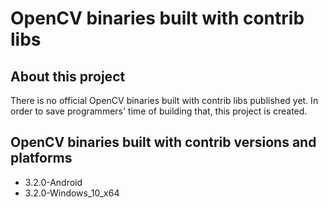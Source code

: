 # OpenCV binaries built with contrib libs

## About this project
There is no official OpenCV binaries built with contrib libs published yet. In order to save programmers' time of building that, this project is created.

## OpenCV binaries built with contrib versions and platforms
- 3.2.0-Android
- 3.2.0-Windows_10_x64
